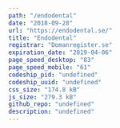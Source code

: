 ```yaml
---
path: "/endodental"
date: "2018-09-28"
url: "https://endodental.se/"
title: "Endodental"
registrar: "Domanregister.se"
expiration_date: "2019-04-06"
page_speed_desktop: "83"
page_speed_mobile: "61"
codeship_pid: "undefined"
codeship_uuid: "undefined"
css_size: "174.8 kB"
js_size: "279.3 kB"
github_repo: "undefined"
description: "undefined"
---
```


